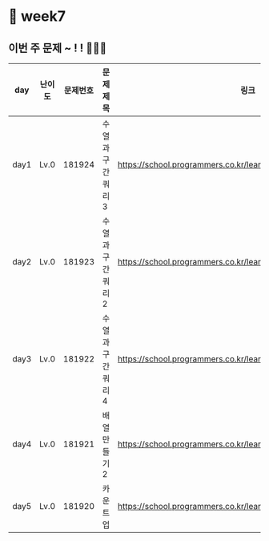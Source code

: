 # 📌 week7
## 이번 주 문제 ~ ! ! 💪💪💪
| day  | 난이도  | 문제번호     | 문제제목             |링크|
|------|------|------|------------------|--|
| day1 | Lv.0 |181924| 수열과 구간 쿼리 3         | https://school.programmers.co.kr/learn/courses/30/lessons/181924 |
| day2 | Lv.0 |181923| 수열과 구간 쿼리 2 | https://school.programmers.co.kr/learn/courses/30/lessons/181923 |
| day3 | Lv.0 |181922| 수열과 구간 쿼리 4       | https://school.programmers.co.kr/learn/courses/30/lessons/181922 |
| day4 | Lv.0 |181921| 배열 만들기2     | https://school.programmers.co.kr/learn/courses/30/lessons/181921 |
| day5 | Lv.0 |181920| 카운트 업           | https://school.programmers.co.kr/learn/courses/30/lessons/181920 |
